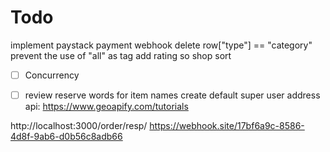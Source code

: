 # Todo

implement paystack payment webhook
delete row["type"] == "category"
prevent the use of "all" as tag
add rating so shop sort
- [ ] Concurrency
- [ ] review reserve words for item names
create default super user
address api: https://www.geoapify.com/tutorials


http://localhost:3000/order/resp/
https://webhook.site/17bf6a9c-8586-4d8f-9ab6-d0b56c8adb66


